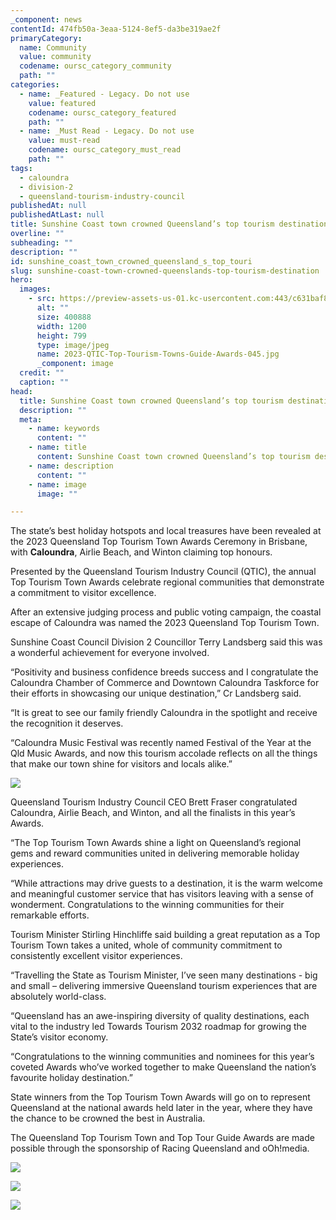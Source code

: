 ```yaml
---
_component: news
contentId: 474fb50a-3eaa-5124-8ef5-da3be319ae2f
primaryCategory:
  name: Community
  value: community
  codename: oursc_category_community
  path: ""
categories:
  - name: _Featured - Legacy. Do not use
    value: featured
    codename: oursc_category_featured
    path: ""
  - name: _Must Read - Legacy. Do not use
    value: must-read
    codename: oursc_category_must_read
    path: ""
tags:
  - caloundra
  - division-2
  - queensland-tourism-industry-council
publishedAt: null
publishedAtLast: null
title: Sunshine Coast town crowned Queensland’s top tourism destination
overline: ""
subheading: ""
description: ""
id: sunshine_coast_town_crowned_queensland_s_top_touri
slug: sunshine-coast-town-crowned-queenslands-top-tourism-destination
hero:
  images:
    - src: https://preview-assets-us-01.kc-usercontent.com:443/c631baf8-1b46-001f-580c-d0001b68b4a8/52906499-5ba1-4cea-b093-9fe4e62c7162/2023-QTIC-Top-Tourism-Towns-Guide-Awards-045.jpg
      alt: ""
      size: 400888
      width: 1200
      height: 799
      type: image/jpeg
      name: 2023-QTIC-Top-Tourism-Towns-Guide-Awards-045.jpg
      _component: image
  credit: ""
  caption: ""
head:
  title: Sunshine Coast town crowned Queensland’s top tourism destination
  description: ""
  meta:
    - name: keywords
      content: ""
    - name: title
      content: Sunshine Coast town crowned Queensland’s top tourism destination
    - name: description
      content: ""
    - name: image
      image: ""

---
```

The state’s best holiday hotspots and local treasures have been revealed at the 2023 Queensland Top Tourism Town Awards Ceremony in Brisbane, with **Caloundra**, Airlie Beach, and Winton claiming top honours.

Presented by the Queensland Tourism Industry Council (QTIC), the annual Top Tourism Town Awards celebrate regional communities that demonstrate a commitment to visitor excellence.

After an extensive judging process and public voting campaign, the coastal escape of Caloundra was named the 2023 Queensland Top Tourism Town.

Sunshine Coast Council Division 2 Councillor Terry Landsberg said this was a wonderful achievement for everyone involved.

“Positivity and business confidence breeds success and I congratulate the Caloundra Chamber of Commerce and Downtown Caloundra Taskforce for their efforts in showcasing our unique destination,” Cr Landsberg said.

“It is great to see our family friendly Caloundra in the spotlight and receive the recognition it deserves.

“Caloundra Music Festival was recently named Festival of the Year at the Qld Music Awards, and now this tourism accolade reflects on all the things that make our town shine for visitors and locals alike.”

![](https://preview-assets-us-01.kc-usercontent.com:443/c631baf8-1b46-001f-580c-d0001b68b4a8/7eae16f3-a6ff-4faa-842a-10cf5fa8fa96/Caloundra-Top-Tourism-Town-Award.jpg)

Queensland Tourism Industry Council CEO Brett Fraser congratulated Caloundra, Airlie Beach, and Winton, and all the finalists in this year’s Awards.

“The Top Tourism Town Awards shine a light on Queensland’s regional gems and reward communities united in delivering memorable holiday experiences.

“While attractions may drive guests to a destination, it is the warm welcome and meaningful customer service that has visitors leaving with a sense of wonderment. Congratulations to the winning communities for their remarkable efforts.

Tourism Minister Stirling Hinchliffe said building a great reputation as a Top Tourism Town takes a united, whole of community commitment to consistently excellent visitor experiences.

“Travelling the State as Tourism Minister, I’ve seen many destinations - big and small – delivering immersive Queensland tourism experiences that are absolutely world-class.

“Queensland has an awe-inspiring diversity of quality destinations, each vital to the industry led Towards Tourism 2032 roadmap for growing the State’s visitor economy.

“Congratulations to the winning communities and nominees for this year’s coveted Awards who’ve worked together to make Queensland the nation’s favourite holiday destination.”

State winners from the Top Tourism Town Awards will go on to represent Queensland at the national awards held later in the year, where they have the chance to be crowned the best in Australia.

The Queensland Top Tourism Town and Top Tour Guide Awards are made possible through the sponsorship of Racing Queensland and oOh!media.

[](https://caloundra.com.au/)


![](https://preview-assets-us-01.kc-usercontent.com:443/c631baf8-1b46-001f-580c-d0001b68b4a8/6fe1392e-9959-4e2d-8aab-12f8322ce69d/3-1024x1024.jpg)

[](https://caloundra.com.au/)


![](https://preview-assets-us-01.kc-usercontent.com:443/c631baf8-1b46-001f-580c-d0001b68b4a8/11f0b9cd-4689-4619-a13b-1c9c40d125eb/5-1024x1024.jpg)

[](https://caloundra.com.au/)


![](https://preview-assets-us-01.kc-usercontent.com:443/c631baf8-1b46-001f-580c-d0001b68b4a8/b6df1682-5e56-4d57-bc6d-4c362b2c715a/1-3-1024x1024.jpg)

